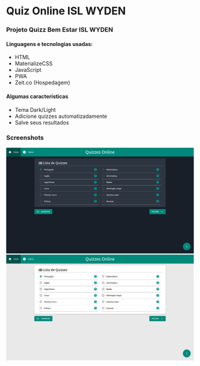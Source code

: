 # Quiz Online ISL WYDEN

### Projeto Quizz Bem Estar ISL WYDEN

#### Linguagens e tecnologias usadas:
- HTML
- MaterializeCSS
- JavaScript
- PWA
- Zeit.co (Hospedagem)

#### Algumas características
- Tema Dark/Light
- Adicione quizzes automatizadamente
- Salve seus resultados

### Screenshots
<p align="center">
	<img src="images/dark_theme.png" alt="Quizzes" title="Quiz Online ISL WYDEN">
  <img src="images/light_theme.png" alt="Quizzes" title="Quiz Online ISL WYDEN">
</p>

